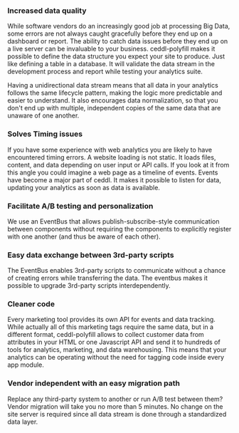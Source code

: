 ### Increased data quality
While software vendors do an increasingly good job at processing Big Data, some errors are not always caught gracefully before they end up on a dashboard or report. The ability to catch data issues before they end up on a live server can be invaluable to your business. ceddl-polyfill makes it possible to define the data structure you expect your site to produce. Just like defining a table in a database. It will validate the data stream in the development process and report while testing your analytics suite.

Having a unidirectional data stream means that all data in your analytics follows the same lifecycle pattern, making the logic more predictable and easier to understand. It also encourages data normalization, so that you don't end up with multiple, independent copies of the same data that are unaware of one another.

### Solves Timing issues
If you have some experience with web analytics you are likely to have encountered timing errors. A website loading is not static. It loads files, content, and data depending on user input or API calls. If you look at it from this angle you could imagine a web page as a timeline of events. Events have become a major part of ceddl. It makes it possible to listen for data, updating your analytics as soon as data is available.

### Facilitate A/B testing and personalization
We use an EventBus that allows publish-subscribe-style communication between components without requiring the components to explicitly register with one another (and thus be aware of each other).


### Easy data exchange between 3rd-party scripts
The EventBus enables 3rd-party scripts to communicate without a chance of creating errors while transferring the data. The eventbus makes it possible to upgrade 3rd-party scripts interdependently.

### Cleaner code
Every marketing tool provides its own API for events and data tracking. While actually all of this marketing tags require the same data, but in a different format, ceddl-polyfill allows to collect customer data from attributes in your HTML or one Javascript API and send it to hundreds of tools for analytics, marketing, and data warehousing. This means that your analytics can be operating without the need for tagging code inside every app module.

### Vendor independent with an easy migration path
Replace any third-party system to another or run A/B test between them? Vendor migration will take you no more than 5 minutes. No change on the site server is required since all data stream is done through a standardized data layer.
